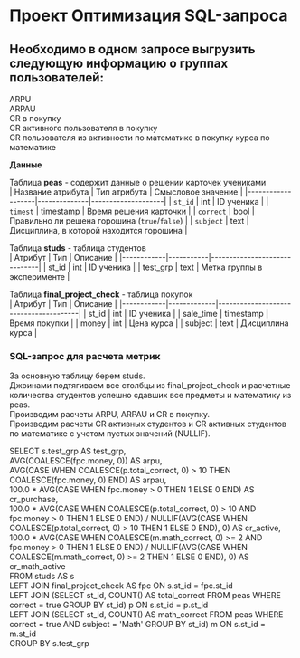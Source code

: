 # Проект Оптимизация SQL-запроса

## Необходимо в одном запросе выгрузить следующую информацию о группах пользователей:
ARPU   
ARPAU   
CR в покупку   
СR активного пользователя в покупку   
CR пользователя из активности по математике в покупку курса по математике  

**Данные**  

Таблица **peas** - содержит данные о решении карточек учениками  
| Название атрибута | Тип атрибута | Смысловое значение |
|-------------------|--------------|--------------------|
| `st_id`           | int          | ID ученика |
| `timest`          | timestamp    | Время решения карточки |
| `correct`         | bool         | Правильно ли решена горошина (`true`/`false`) |
| `subject`         | text         | Дисциплина, в которой находится горошина |



Таблица **studs** - таблица студентов  
| Атрибут    | Тип       | Описание                     |
|------------|-----------|------------------------------|
| st_id      | int       | ID ученика                   |
| test_grp   | text      | Метка группы в эксперименте  |



Таблица **final_project_check** - таблица покупок  
| Атрибут    | Тип         | Описание                              |
|------------|-------------|---------------------------------------|
| st_id      | int         | ID ученика                            |
| sale_time  | timestamp   | Время покупки                         |
| money      | int         | Цена курса                            |
| subject    | text        | Дисциплина курса                      |


### SQL-запрос для расчета метрик

За основную таблицу берем studs.  
Джоинами подтягиваем все столбцы из final_project_check и расчетные количества студентов успешно сдавших все предметы и математику из peas.  
Производим расчеты ARPU, ARPAU и CR в покупку.  
Производим расчеты CR активных студентов и CR активных студентов по математике с учетом пустых значений (NULLIF).  

SELECT s.test_grp AS test_grp,  
       AVG(COALESCE(fpc.money, 0)) AS arpu,  
AVG(CASE WHEN COALESCE(p.total_correct, 0) > 10 THEN COALESCE(fpc.money, 0) END) AS arpau,  
100.0 * AVG(CASE WHEN fpc.money > 0 THEN 1 ELSE 0 END) AS cr_purchase,  
100.0 * AVG(CASE WHEN COALESCE(p.total_correct, 0) > 10 AND fpc.money > 0 THEN 1 ELSE 0 END) / NULLIF(AVG(CASE WHEN COALESCE(p.total_correct, 0) > 10 THEN 1 ELSE 0 END), 0) AS cr_active,  
100.0 * AVG(CASE WHEN COALESCE(m.math_correct, 0) >= 2 AND fpc.money > 0 THEN 1 ELSE 0 END) / NULLIF(AVG(CASE WHEN COALESCE(m.math_correct, 0) >= 2 THEN 1 ELSE 0 END), 0) AS cr_math_active   
FROM studs AS s  
LEFT JOIN final_project_check AS fpc ON s.st_id = fpc.st_id  
LEFT JOIN (SELECT st_id, COUNT() AS total_correct FROM peas WHERE correct = true GROUP BY st_id) p ON s.st_id = p.st_id  
LEFT JOIN (SELECT st_id, COUNT() AS math_correct FROM peas WHERE correct = true AND subject = 'Math' GROUP BY st_id) m ON s.st_id = m.st_id  
GROUP BY s.test_grp  

